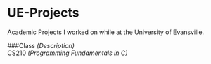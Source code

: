 # UE-Projects  
Academic Projects I worked on while at the University of Evansville.  

###Class *(Description)*   
CS210 *(Programming Fundamentals in C)*
